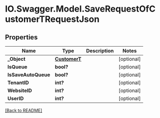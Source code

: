 # IO.Swagger.Model.SaveRequestOfCustomerTRequestJson
## Properties

Name | Type | Description | Notes
------------ | ------------- | ------------- | -------------
**_Object** | [**CustomerT**](CustomerT.md) |  | [optional] 
**IsQueue** | **bool?** |  | [optional] 
**IsSaveAutoQueue** | **bool?** |  | [optional] 
**TenantID** | **int?** |  | [optional] 
**WebsiteID** | **int?** |  | [optional] 
**UserID** | **int?** |  | [optional] 

 [[Back to README]](../README.md)

